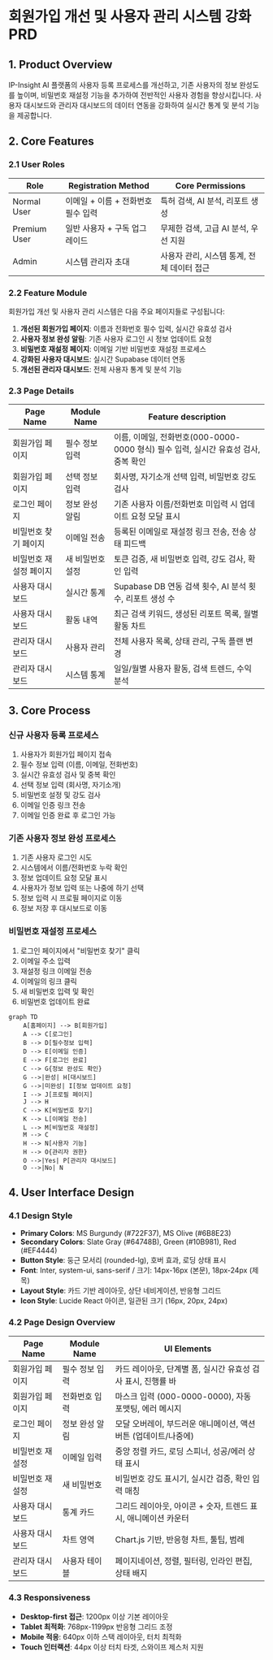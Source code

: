 # 회원가입 개선 및 사용자 관리 시스템 강화 PRD

## 1. Product Overview

IP-Insight AI 플랫폼의 사용자 등록 프로세스를 개선하고, 기존 사용자의 정보 완성도를 높이며, 비밀번호 재설정 기능을 추가하여 전반적인 사용자 경험을 향상시킵니다.
사용자 대시보드와 관리자 대시보드의 데이터 연동을 강화하여 실시간 통계 및 분석 기능을 제공합니다.

## 2. Core Features

### 2.1 User Roles

| Role | Registration Method | Core Permissions |
|------|---------------------|------------------|
| Normal User | 이메일 + 이름 + 전화번호 필수 입력 | 특허 검색, AI 분석, 리포트 생성 |
| Premium User | 일반 사용자 + 구독 업그레이드 | 무제한 검색, 고급 AI 분석, 우선 지원 |
| Admin | 시스템 관리자 초대 | 사용자 관리, 시스템 통계, 전체 데이터 접근 |

### 2.2 Feature Module

회원가입 개선 및 사용자 관리 시스템은 다음 주요 페이지들로 구성됩니다:

1. **개선된 회원가입 페이지**: 이름과 전화번호 필수 입력, 실시간 유효성 검사
2. **사용자 정보 완성 알림**: 기존 사용자 로그인 시 정보 업데이트 요청
3. **비밀번호 재설정 페이지**: 이메일 기반 비밀번호 재설정 프로세스
4. **강화된 사용자 대시보드**: 실시간 Supabase 데이터 연동
5. **개선된 관리자 대시보드**: 전체 사용자 통계 및 분석 기능

### 2.3 Page Details

| Page Name | Module Name | Feature description |
|-----------|-------------|---------------------|
| 회원가입 페이지 | 필수 정보 입력 | 이름, 이메일, 전화번호(000-0000-0000 형식) 필수 입력, 실시간 유효성 검사, 중복 확인 |
| 회원가입 페이지 | 선택 정보 입력 | 회사명, 자기소개 선택 입력, 비밀번호 강도 검사 |
| 로그인 페이지 | 정보 완성 알림 | 기존 사용자 이름/전화번호 미입력 시 업데이트 요청 모달 표시 |
| 비밀번호 찾기 페이지 | 이메일 전송 | 등록된 이메일로 재설정 링크 전송, 전송 상태 피드백 |
| 비밀번호 재설정 페이지 | 새 비밀번호 설정 | 토큰 검증, 새 비밀번호 입력, 강도 검사, 확인 입력 |
| 사용자 대시보드 | 실시간 통계 | Supabase DB 연동 검색 횟수, AI 분석 횟수, 리포트 생성 수 |
| 사용자 대시보드 | 활동 내역 | 최근 검색 키워드, 생성된 리포트 목록, 월별 활동 차트 |
| 관리자 대시보드 | 사용자 관리 | 전체 사용자 목록, 상태 관리, 구독 플랜 변경 |
| 관리자 대시보드 | 시스템 통계 | 일일/월별 사용자 활동, 검색 트렌드, 수익 분석 |

## 3. Core Process

### 신규 사용자 등록 프로세스
1. 사용자가 회원가입 페이지 접속
2. 필수 정보 입력 (이름, 이메일, 전화번호)
3. 실시간 유효성 검사 및 중복 확인
4. 선택 정보 입력 (회사명, 자기소개)
5. 비밀번호 설정 및 강도 검사
6. 이메일 인증 링크 전송
7. 이메일 인증 완료 후 로그인 가능

### 기존 사용자 정보 완성 프로세스
1. 기존 사용자 로그인 시도
2. 시스템에서 이름/전화번호 누락 확인
3. 정보 업데이트 요청 모달 표시
4. 사용자가 정보 입력 또는 나중에 하기 선택
5. 정보 입력 시 프로필 페이지로 이동
6. 정보 저장 후 대시보드로 이동

### 비밀번호 재설정 프로세스
1. 로그인 페이지에서 "비밀번호 찾기" 클릭
2. 이메일 주소 입력
3. 재설정 링크 이메일 전송
4. 이메일의 링크 클릭
5. 새 비밀번호 입력 및 확인
6. 비밀번호 업데이트 완료

```mermaid
graph TD
    A[홈페이지] --> B[회원가입]
    A --> C[로그인]
    B --> D[필수정보 입력]
    D --> E[이메일 인증]
    E --> F[로그인 완료]
    C --> G{정보 완성도 확인}
    G -->|완성| H[대시보드]
    G -->|미완성| I[정보 업데이트 요청]
    I --> J[프로필 페이지]
    J --> H
    C --> K[비밀번호 찾기]
    K --> L[이메일 전송]
    L --> M[비밀번호 재설정]
    M --> C
    H --> N[사용자 기능]
    H --> O{관리자 권한}
    O -->|Yes| P[관리자 대시보드]
    O -->|No| N
```

## 4. User Interface Design

### 4.1 Design Style

- **Primary Colors**: MS Burgundy (#722F37), MS Olive (#6B8E23)
- **Secondary Colors**: Slate Gray (#64748B), Green (#10B981), Red (#EF4444)
- **Button Style**: 둥근 모서리 (rounded-lg), 호버 효과, 로딩 상태 표시
- **Font**: Inter, system-ui, sans-serif / 크기: 14px-16px (본문), 18px-24px (제목)
- **Layout Style**: 카드 기반 레이아웃, 상단 네비게이션, 반응형 그리드
- **Icon Style**: Lucide React 아이콘, 일관된 크기 (16px, 20px, 24px)

### 4.2 Page Design Overview

| Page Name | Module Name | UI Elements |
|-----------|-------------|-------------|
| 회원가입 페이지 | 필수 정보 입력 | 카드 레이아웃, 단계별 폼, 실시간 유효성 검사 표시, 진행률 바 |
| 회원가입 페이지 | 전화번호 입력 | 마스크 입력 (000-0000-0000), 자동 포맷팅, 에러 메시지 |
| 로그인 페이지 | 정보 완성 알림 | 모달 오버레이, 부드러운 애니메이션, 액션 버튼 (업데이트/나중에) |
| 비밀번호 재설정 | 이메일 입력 | 중앙 정렬 카드, 로딩 스피너, 성공/에러 상태 표시 |
| 비밀번호 재설정 | 새 비밀번호 | 비밀번호 강도 표시기, 실시간 검증, 확인 입력 매칭 |
| 사용자 대시보드 | 통계 카드 | 그리드 레이아웃, 아이콘 + 숫자, 트렌드 표시, 애니메이션 카운터 |
| 사용자 대시보드 | 차트 영역 | Chart.js 기반, 반응형 차트, 툴팁, 범례 |
| 관리자 대시보드 | 사용자 테이블 | 페이지네이션, 정렬, 필터링, 인라인 편집, 상태 배지 |

### 4.3 Responsiveness

- **Desktop-first 접근**: 1200px 이상 기본 레이아웃
- **Tablet 최적화**: 768px-1199px 반응형 그리드 조정
- **Mobile 적응**: 640px 이하 스택 레이아웃, 터치 최적화
- **Touch 인터랙션**: 44px 이상 터치 타겟, 스와이프 제스처 지원